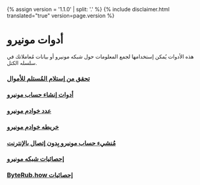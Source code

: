 {% assign version = '1.1.0' | split: '.' %}
{% include disclaimer.html translated="true" version=page.version %}
# أدوات مونيرو

هذه الأدوات يُمكن إستخدامها لجمع المعلومات حول شبكه مونيرو أو بيانات مُعاملاتك في سلسله الكتل.

### [تحقق من إستلام المُستلم للأموال](http://xmrtests.llcoins.net/checktx.html)

### [أدوات إنشاء حساب مونيرو](https://xmr.llcoins.net/)

### [عدد خوادم مونيرو](http://moneronodes.i2p.xyz/)

### [خريطه خوادم مونيرو](https://monerohash.com/nodes-distribution.html)

### [مُنشيء حساب مونيرو بِدون إتصال بالإنترنت](http://moneroaddress.org/)

### [إحصائيات شبكه مونيرو](http://moneroblocks.info/stats)

### [ByteRub.how إحصائيات](https://www.monero.how/)
